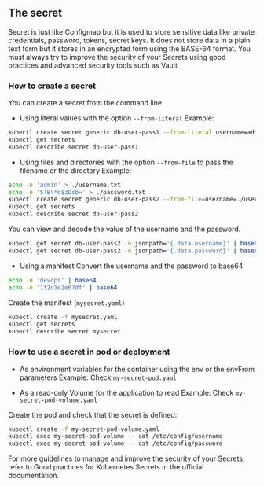 ## The secret 
Secret is just like Configmap but it is used to store sensitive data like private credentials, password,     tokens, secret keys. It does not store data in a plain text form but it stores in an encrypted form using the BASE-64 format. You must always try to improve the security of your Secrets using good practices and advanced security tools such as Vault

### How to create a secret
You can create a secret from the command line
- Using literal values with the option `--from-literal` 
Example:
```bash
kubectl create secret generic db-user-pass1 --from-literal username=admin --from-literal password='S!B\*d$zDsb='
kubectl get secrets
kubectl describe secret db-user-pass1
```
- Using files and directories with the option `--from-file` to pass the filename or the directory
Example:
```bash
echo -n 'admin' > ./username.txt
echo -n 'S!B\*d$zDsb=' > ./password.txt
kubectl create secret generic db-user-pass2 --from-file=username=./username.txt --from-file=password=./password.txt
kubectl get secrets
kubectl describe secret db-user-pass2
```
You can view and decode the value of the username and the password.
```bash
kubectl get secret db-user-pass2 -o jsonpath='{.data.username}' | base64 -d
kubectl get secret db-user-pass2 -o jsonpath='{.data.password}' | base64 -d 
```
- Using a manifest
Convert the username and the password to base64
```bash
echo -n 'devops' | base64
echo -n '1f2d1e2e67df' | base64
```
Create the manifest (`mysecret.yaml`)
```bash
kubectl create -f mysecret.yaml
kubectl get secrets
kubectl describe secret mysecret
```
### How to use a secret in pod or deployment
- As environment variables for the container using the env or the envFrom parameters
Example: Check `my-secret-pod.yaml`

- As a read-only Volume for the application to read
Example: Check `my-secret-pod-volume.yaml`

Create the pod and check that the secret is defined:
```bash
kubectl create -f my-secret-pod-volume.yaml
kubectl exec my-secret-pod-volume -- cat /etc/config/username
kubectl exec my-secret-pod-volume -- cat /etc/config/password
```
For more guidelines to manage and improve the security of your Secrets, refer to Good practices for Kubernetes Secrets in the official documentation.